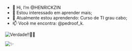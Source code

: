 
 
- 👋 Hi, I’m @HENRICKZIN
- 👀 Estou interessado em aprender mais;
- 🌱 Atualmente estou aprendendo: Curso de TI grau cabo;
- 📫 Você me encontra: @pedroof_k.

![Verdade!!👏👏](https://github.com/user-attachments/assets/1ef0bd9f-0b81-4cd9-a2dd-b9e8dab9d450) 



![✨](https://github.com/user-attachments/assets/779e673c-8fe8-4676-b096-1cb8497f71b8)




